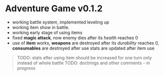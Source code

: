 
# Adventure Game v0.1.2

- working battle system, implemented leveling up
- working item show in battle.
- working early stage of using items
- fixed **magic attack**, now enemy dies after its *health* reaches 0
- use of **item** works, **weapons** are destroyed after its *durability* reaches 0, **consumables** are destroyed after use
  stats are updated after item use

> TODO: stats after using item should be increased for one turn only instead of whole battle
> TODO: doctrings and other comments - *in progress*
